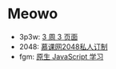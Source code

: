 # Meowo

- 3p3w: [3 周 3 页面](https://juntao.gitbooks.io/3-web-designs-in-3-weeks/content/)
- 2048: [慕课网2048私人订制](http://www.imooc.com/learn/76)
- fgm: [原生 JavaScript 学习](http://fgm.cc/learn/)
